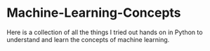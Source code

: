 # Machine-Learning-Concepts

Here is a collection of all the things I tried out hands on in Python to understand and learn the concepts of machine learning.
